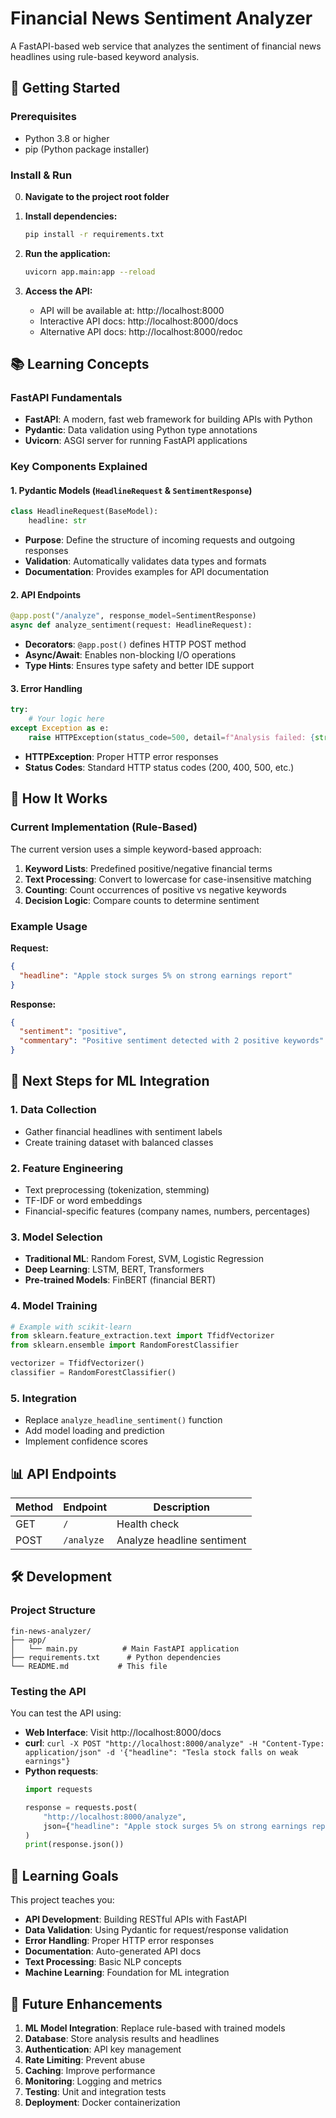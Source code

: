 # Financial News Sentiment Analyzer

A FastAPI-based web service that analyzes the sentiment of financial news headlines using rule-based keyword analysis.

## 🚀 Getting Started

### Prerequisites
- Python 3.8 or higher
- pip (Python package installer)

### Install & Run
0. **Navigate to the project root folder**

1. **Install dependencies:**
   ```bash
   pip install -r requirements.txt
   ```

2. **Run the application:**
   ```bash
   uvicorn app.main:app --reload
   ```

3. **Access the API:**
   - API will be available at: http://localhost:8000
   - Interactive API docs: http://localhost:8000/docs
   - Alternative API docs: http://localhost:8000/redoc

## 📚 Learning Concepts

### FastAPI Fundamentals
- **FastAPI**: A modern, fast web framework for building APIs with Python
- **Pydantic**: Data validation using Python type annotations
- **Uvicorn**: ASGI server for running FastAPI applications

### Key Components Explained

#### 1. **Pydantic Models** (`HeadlineRequest` & `SentimentResponse`)
```python
class HeadlineRequest(BaseModel):
    headline: str
```
- **Purpose**: Define the structure of incoming requests and outgoing responses
- **Validation**: Automatically validates data types and formats
- **Documentation**: Provides examples for API documentation

#### 2. **API Endpoints**
```python
@app.post("/analyze", response_model=SentimentResponse)
async def analyze_sentiment(request: HeadlineRequest):
```
- **Decorators**: `@app.post()` defines HTTP POST method
- **Async/Await**: Enables non-blocking I/O operations
- **Type Hints**: Ensures type safety and better IDE support

#### 3. **Error Handling**
```python
try:
    # Your logic here
except Exception as e:
    raise HTTPException(status_code=500, detail=f"Analysis failed: {str(e)}")
```
- **HTTPException**: Proper HTTP error responses
- **Status Codes**: Standard HTTP status codes (200, 400, 500, etc.)

## 🔧 How It Works

### Current Implementation (Rule-Based)
The current version uses a simple keyword-based approach:

1. **Keyword Lists**: Predefined positive/negative financial terms
2. **Text Processing**: Convert to lowercase for case-insensitive matching
3. **Counting**: Count occurrences of positive vs negative keywords
4. **Decision Logic**: Compare counts to determine sentiment

### Example Usage

**Request:**
```json
{
  "headline": "Apple stock surges 5% on strong earnings report"
}
```

**Response:**
```json
{
  "sentiment": "positive",
  "commentary": "Positive sentiment detected with 2 positive keywords"
}
```

## 🧠 Next Steps for ML Integration

### 1. **Data Collection**
- Gather financial headlines with sentiment labels
- Create training dataset with balanced classes

### 2. **Feature Engineering**
- Text preprocessing (tokenization, stemming)
- TF-IDF or word embeddings
- Financial-specific features (company names, numbers, percentages)

### 3. **Model Selection**
- **Traditional ML**: Random Forest, SVM, Logistic Regression
- **Deep Learning**: LSTM, BERT, Transformers
- **Pre-trained Models**: FinBERT (financial BERT)

### 4. **Model Training**
```python
# Example with scikit-learn
from sklearn.feature_extraction.text import TfidfVectorizer
from sklearn.ensemble import RandomForestClassifier

vectorizer = TfidfVectorizer()
classifier = RandomForestClassifier()
```

### 5. **Integration**
- Replace `analyze_headline_sentiment()` function
- Add model loading and prediction
- Implement confidence scores

## 📊 API Endpoints

| Method | Endpoint | Description |
|--------|----------|-------------|
| GET | `/` | Health check |
| POST | `/analyze` | Analyze headline sentiment |

## 🛠️ Development

### Project Structure
```
fin-news-analyzer/
├── app/
│   └── main.py          # Main FastAPI application
├── requirements.txt      # Python dependencies
└── README.md           # This file
```

### Testing the API
You can test the API using:
- **Web Interface**: Visit http://localhost:8000/docs
- **curl**: `curl -X POST "http://localhost:8000/analyze" -H "Content-Type: application/json" -d '{"headline": "Tesla stock falls on weak earnings"}`
- **Python requests**:
  ```python
  import requests
  
  response = requests.post(
      "http://localhost:8000/analyze",
      json={"headline": "Apple stock surges 5% on strong earnings report"}
  )
  print(response.json())
  ```

## 🎯 Learning Goals

This project teaches you:
- **API Development**: Building RESTful APIs with FastAPI
- **Data Validation**: Using Pydantic for request/response validation
- **Error Handling**: Proper HTTP error responses
- **Documentation**: Auto-generated API docs
- **Text Processing**: Basic NLP concepts
- **Machine Learning**: Foundation for ML integration

## 🔮 Future Enhancements

1. **ML Model Integration**: Replace rule-based with trained models
2. **Database**: Store analysis results and headlines
3. **Authentication**: API key management
4. **Rate Limiting**: Prevent abuse
5. **Caching**: Improve performance
6. **Monitoring**: Logging and metrics
7. **Testing**: Unit and integration tests
8. **Deployment**: Docker containerization 
